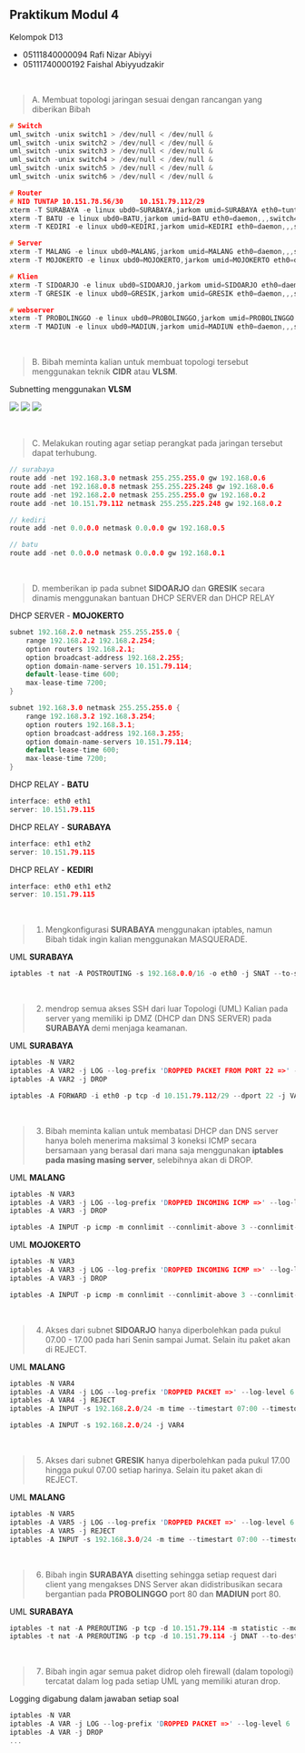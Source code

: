 ## Praktikum Modul 4
Kelompok D13
- 05111840000094 Rafi Nizar Abiyyi
- 05111740000192 Faishal Abiyyudzakir

<br>

> A. Membuat topologi jaringan sesuai dengan rancangan yang diberikan Bibah

```c
# Switch
uml_switch -unix switch1 > /dev/null < /dev/null &
uml_switch -unix switch2 > /dev/null < /dev/null &
uml_switch -unix switch3 > /dev/null < /dev/null &
uml_switch -unix switch4 > /dev/null < /dev/null &
uml_switch -unix switch5 > /dev/null < /dev/null &
uml_switch -unix switch6 > /dev/null < /dev/null &

# Router
# NID TUNTAP 10.151.78.56/30    10.151.79.112/29
xterm -T SURABAYA -e linux ubd0=SURABAYA,jarkom umid=SURABAYA eth0=tuntap,,,10.151.78.57 eth1=daemon,,,switch3 eth2=daemon,,,switch4 mem=96M &
xterm -T BATU -e linux ubd0=BATU,jarkom umid=BATU eth0=daemon,,,switch4 eth1=daemon,,,switch5 eth2=daemon,,,switch2 mem=96M &
xterm -T KEDIRI -e linux ubd0=KEDIRI,jarkom umid=KEDIRI eth0=daemon,,,switch1 eth1=daemon,,,switch6 eth2=daemon,,,switch3 mem=96M &

# Server
xterm -T MALANG -e linux ubd0=MALANG,jarkom umid=MALANG eth0=daemon,,,switch2 mem=128M &
xterm -T MOJOKERTO -e linux ubd0=MOJOKERTO,jarkom umid=MOJOKERTO eth0=daemon,,,switch2 mem=128M &

# Klien 
xterm -T SIDOARJO -e linux ubd0=SIDOARJO,jarkom umid=SIDOARJO eth0=daemon,,,switch5 mem=96M &
xterm -T GRESIK -e linux ubd0=GRESIK,jarkom umid=GRESIK eth0=daemon,,,switch6 mem=96M &

# webserver
xterm -T PROBOLINGGO -e linux ubd0=PROBOLINGGO,jarkom umid=PROBOLINGGO eth0=daemon,,,switch1 mem=128M &
xterm -T MADIUN -e linux ubd0=MADIUN,jarkom umid=MADIUN eth0=daemon,,,switch1 mem=128M &
```

<br>

> B. Bibah meminta kalian untuk membuat topologi tersebut menggunakan teknik **CIDR** atau **VLSM**.

Subnetting menggunakan **VLSM**

![](/img/B-1.PNG)
![](/img/B-3.PNG)
![](/img/B-2.PNG)

<br>

> C. Melakukan routing agar setiap perangkat pada jaringan tersebut dapat terhubung.

```c
// surabaya
route add -net 192.168.3.0 netmask 255.255.255.0 gw 192.168.0.6
route add -net 192.168.0.8 netmask 255.255.225.248 gw 192.168.0.6
route add -net 192.168.2.0 netmask 255.255.255.0 gw 192.168.0.2
route add -net 10.151.79.112 netmask 255.255.225.248 gw 192.168.0.2

// kediri
route add -net 0.0.0.0 netmask 0.0.0.0 gw 192.168.0.5

// batu
route add -net 0.0.0.0 netmask 0.0.0.0 gw 192.168.0.1
```

<br>

> D. memberikan ip pada subnet **SIDOARJO** dan **GRESIK** secara dinamis menggunakan bantuan DHCP SERVER dan DHCP RELAY

DHCP SERVER - **MOJOKERTO**
```c
subnet 192.168.2.0 netmask 255.255.255.0 {
    range 192.168.2.2 192.168.2.254;
    option routers 192.168.2.1;
    option broadcast-address 192.168.2.255;
    option domain-name-servers 10.151.79.114;
    default-lease-time 600;
    max-lease-time 7200;
}

subnet 192.168.3.0 netmask 255.255.255.0 {
    range 192.168.3.2 192.168.3.254;
    option routers 192.168.3.1;
    option broadcast-address 192.168.3.255;
    option domain-name-servers 10.151.79.114;
    default-lease-time 600;
    max-lease-time 7200;
}
```

DHCP RELAY - **BATU**
```c
interface: eth0 eth1
server: 10.151.79.115 
```

DHCP RELAY - **SURABAYA**
```c
interface: eth1 eth2
server: 10.151.79.115 
```

DHCP RELAY - **KEDIRI**
```c
interface: eth0 eth1 eth2
server: 10.151.79.115 
```

<br>

> 1. Mengkonfigurasi **SURABAYA** menggunakan iptables, namun Bibah tidak ingin kalian menggunakan MASQUERADE.

UML **SURABAYA**
```c
iptables -t nat -A POSTROUTING -s 192.168.0.0/16 -o eth0 -j SNAT --to-source 10.151.78.58
```

<br>


> 2. mendrop semua akses SSH dari luar Topologi (UML) Kalian pada server yang memiliki ip DMZ (DHCP dan DNS SERVER) pada **SURABAYA** demi menjaga keamanan.

UML **SURABAYA**
```c
iptables -N VAR2
iptables -A VAR2 -j LOG --log-prefix 'DROPPED PACKET FROM PORT 22 =>' --log-level 6
iptables -A VAR2 -j DROP

iptables -A FORWARD -i eth0 -p tcp -d 10.151.79.112/29 --dport 22 -j VAR2
```

<br>


> 3. Bibah meminta kalian untuk membatasi DHCP dan DNS server hanya boleh menerima maksimal 3 koneksi ICMP secara bersamaan yang berasal dari mana saja menggunakan **iptables pada masing masing server**, selebihnya akan di DROP.

UML **MALANG**
```c
iptables -N VAR3
iptables -A VAR3 -j LOG --log-prefix 'DROPPED INCOMING ICMP =>' --log-level 6
iptables -A VAR3 -j DROP

iptables -A INPUT -p icmp -m connlimit --connlimit-above 3 --connlimit-mask 0 -j VAR3
```

UML **MOJOKERTO**
```c
iptables -N VAR3
iptables -A VAR3 -j LOG --log-prefix 'DROPPED INCOMING ICMP =>' --log-level 6
iptables -A VAR3 -j DROP

iptables -A INPUT -p icmp -m connlimit --connlimit-above 3 --connlimit-mask 0 -j VAR3
```

<br>


> 4. Akses dari subnet **SIDOARJO** hanya diperbolehkan pada pukul 07.00 - 17.00 pada hari Senin sampai Jumat. Selain itu paket akan di REJECT.

UML **MALANG**
```c
iptables -N VAR4
iptables -A VAR4 -j LOG --log-prefix 'DROPPED PACKET =>' --log-level 6
iptables -A VAR4 -j REJECT
iptables -A INPUT -s 192.168.2.0/24 -m time --timestart 07:00 --timestop 17:00 --weekdays Mon,Tue,Wed,Thu,Fri -j ACCEPT

iptables -A INPUT -s 192.168.2.0/24 -j VAR4
```

<br>


> 5. Akses dari subnet **GRESIK** hanya diperbolehkan pada pukul 17.00 hingga pukul 07.00 setiap harinya. Selain itu paket akan di REJECT.

UML **MALANG**
```c
iptables -N VAR5
iptables -A VAR5 -j LOG --log-prefix 'DROPPED PACKET =>' --log-level 6
iptables -A VAR5 -j REJECT
iptables -A INPUT -s 192.168.3.0/24 -m time --timestart 07:00 --timestop 17:00 -j VAR5
```

<br>


> 6. Bibah ingin **SURABAYA** disetting sehingga setiap request dari client yang mengakses DNS Server akan didistribusikan secara bergantian pada **PROBOLINGGO** port 80 dan **MADIUN** port 80.

UML **SURABAYA**
```c
iptables -t nat -A PREROUTING -p tcp -d 10.151.79.114 -m statistic --mode nth --every 2 --packet 0 -j DNAT --to-destination 192.168.0.10:80
iptables -t nat -A PREROUTING -p tcp -d 10.151.79.114 -j DNAT --to-destination 192.168.0.11:80
```

<br>


> 7. Bibah ingin agar semua paket didrop oleh firewall (dalam topologi) tercatat dalam log pada setiap UML yang memiliki aturan drop.

Logging digabung dalam jawaban setiap soal

```c
iptables -N VAR
iptables -A VAR -j LOG --log-prefix 'DROPPED PACKET =>' --log-level 6
iptables -A VAR -j DROP
...
```